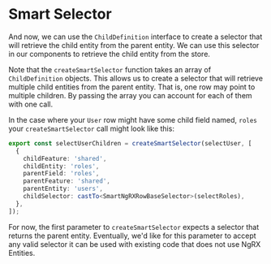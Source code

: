 # Smart Selector

And now, we can use the `ChildDefinition` interface to create a selector that will retrieve the child entity from the parent entity. We can use this selector in our components to retrieve the child entity from the store.

Note that the `createSmartSelector` function takes an array of `ChildDefinition` objects. This allows us to create a selector that will retrieve multiple child entities from the parent entity. That is, one row may point to multiple children. By passing the array you can account for each of them with one call.

In the case where your `User` row might have some child field named, `roles` your `createSmartSelector` call might look like this:

```typescript
export const selectUserChildren = createSmartSelector(selectUser, [
  {
    childFeature: 'shared',
    childEntity: 'roles',
    parentField: 'roles',
    parentFeature: 'shared',
    parentEntity: 'users',
    childSelector: castTo<SmartNgRXRowBaseSelector>(selectRoles),
  },
]);
```

For now, the first parameter to `createSmartSelector` expects a selector that returns the parent entity. Eventually, we'd like for this parameter to accept any valid selector it can be used with existing code that does not use NgRX Entities.
